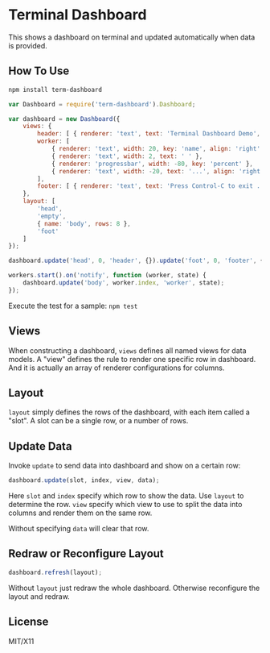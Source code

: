 Terminal Dashboard
==================

This shows a dashboard on terminal and updated automatically when data is provided.

How To Use
----------

```bash
npm install term-dashboard
```

```javascript
var Dashboard = require('term-dashboard').Dashboard;

var dashboard = new Dashboard({
    views: {
        header: [ { renderer: 'text', text: 'Terminal Dashboard Demo', fg: 'brightWhite', styles: ['bold', 'underline'] } ],
        worker: [
            { renderer: 'text', width: 20, key: 'name', align: 'right' },
            { renderer: 'text', width: 2, text: ' ' },
            { renderer: 'progressbar', width: -80, key: 'percent' },
            { renderer: 'text', width: -20, text: '...', align: 'right' }
        ],
        footer: [ { renderer: 'text', text: 'Press Control-C to exit ...' } ]
    },
    layout: [
        'head',
        'empty',
        { name: 'body', rows: 8 },
        'foot'
    ]
});

dashboard.update('head', 0, 'header', {}).update('foot', 0, 'footer', {});

workers.start().on('notify', function (worker, state) {
    dashboard.update('body', worker.index, 'worker', state);
});
```

Execute the test for a sample: `npm test`

Views
-----

When constructing a dashboard, `views` defines all named views for data models.
A "view" defines the rule to render one specific row in dashboard.
And it is actually an array of renderer configurations for columns.

Layout
------

`layout` simply defines the rows of the dashboard, with each item called a "slot".
A slot can be a single row, or a number of rows.

Update Data
-----------

Invoke `update` to send data into dashboard and show on a certain row:

```javascript
dashboard.update(slot, index, view, data);
```

Here `slot` and `index` specify which row to show the data. Use `layout` to determine the row.
`view` specify which view to use to split the data into columns and render them on the same row.

Without specifying `data` will clear that row.

Redraw or Reconfigure Layout
----------------------------

```javascript
dashboard.refresh(layout);
```

Without `layout` just redraw the whole dashboard. Otherwise reconfigure the layout and redraw.

License
-------

MIT/X11
